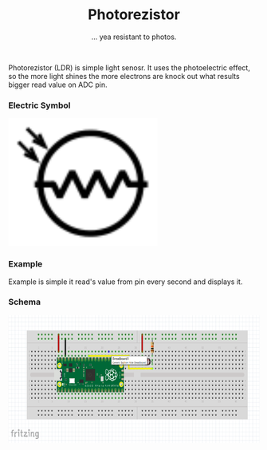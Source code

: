 <div align="center">
  <h1> Photorezistor </h1>
  <p> ... yea resistant to photos.</p>
</div>  
<br/>

Photorezistor (LDR) is simple light senosr. It uses the photoelectric effect, so the more light shines the more electrons are knock out what results bigger read value on ADC pin.

### Electric Symbol

<img src="https://github.com/psp515/MicroPico/blob/Photorezistor/images/photorezistor/photorezistor_symbol.png" alt="symbol" height=256/>

### Example 

Example is simple it read's value from pin every second and displays it.

### Schema
<img src="https://github.com/psp515/MicroPico/blob/LibFixes/images/photoresistor/photoresistor_schema.png" alt="schema" height=256/>
